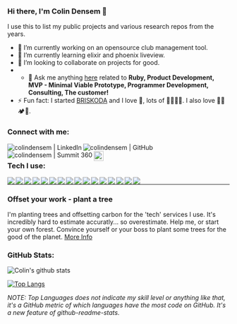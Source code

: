 ### Hi there, I'm Colin Densem 👋

<!--
**colindensem/colindensem** is a ✨ _special_ ✨ repository because its `README.md` (this file) appears on your GitHub profile. -->

I use this to list my public projects and various research repos from the years.

- 🔭 I’m currently working on an opensource club management tool.
- 🌱 I’m currently learning elixir and phoenix liveview.
- 👯 I’m looking to collaborate on projects for good.
- - 💬 Ask me anything [here](https://github.com/colindensem/colindensem/issues) related to <b>Ruby, Product Development, MVP - Minimal Viable Prototype, Programmer Development, Consulting, The customer!</b>
- ⚡ Fun fact: I started [BRISKODA](www.briskoda.net) and I love 🌲, lots of 🌲🌲🌲🌲. I also love 🧗🥾🏕️🌠.

### Connect with me:

[<img align="left" alt="colindensem | LinkedIn" src="https://img.shields.io/badge/LinkedIn-0077B5?style=for-the-badge&logo=linkedin&logoColor=white" />][linkedin]
[<img align="left" alt="colindensem | GitHub" src="https://img.shields.io/badge/GitHub-100000?style=for-the-badge&logo=github&logoColor=white" />][github]
[<img align="left" alt="colindensem | Summit 360" src="https://img.shields.io/badge/Summit360-000000?style=for-the-badge&logo=globe&logoColor=white" />][website]
[<img align="left" alt="colindensem | BRISKODA" height="22" src="https://www.briskoda.net/forums/uploads/monthly_2018_07/briskoda_logo_text.jpg.508556f421b95e65ebd034f97c2594e7.jpg" />][briskoda]
<br/>

### Tech I use:

<img align="left" src="https://img.shields.io/badge/Linux-FCC624?style=for-the-badge&logo=linux&logoColor=black"/>
<img align="left" src="https://img.shields.io/badge/iOS-000000?style=for-the-badge&logo=ios&logoColor=white"/>

<img align="left" src="https://img.shields.io/badge/JavaScript-F7DF1E?style=for-the-badge&logo=javascript&logoColor=black"/>
<img align="left" src="https://img.shields.io/badge/Yarn-2C8EBB?style=for-the-badge&logo=yarn&logoColor=white"/>
<img align="left" src="https://img.shields.io/badge/Ruby-CC342D?style=for-the-badge&logo=ruby&logoColor=white"/>
<img align="left" src="https://img.shields.io/badge/Elixir-4B275F?style=for-the-badge&logo=elixir&logoColor=white"/>
<img align="left" src="https://img.shields.io/badge/Tailwind_CSS-38B2AC?style=for-the-badge&logo=tailwind-css&logoColor=white"/>

<img align="left" src="https://img.shields.io/badge/Ruby_on_Rails-CC0000?style=for-the-badge&logo=ruby-on-rails&logoColor=white"/>
<img align="left" src="https://img.shields.io/badge/MySQL-00000F?style=for-the-badge&logo=mysql&logoColor=white"/>
<img align="left" src="https://img.shields.io/badge/PostgreSQL-316192?style=for-the-badge&logo=postgresql&logoColor=white"/>
<img align="left" src="https://img.shields.io/badge/Netlify-00C7B7?style=for-the-badge&logo=netlify&logoColor=white"/>
<img align="left" src="https://img.shields.io/badge/Heroku-430098?style=for-the-badge&logo=heroku&logoColor=white"/>

<img align="left" src="https://img.shields.io/badge/Amazon_AWS-232F3E?style=for-the-badge&logo=amazon-aws&logoColor=white"/>
<img align="left" src="https://img.shields.io/badge/Visual_Studio_Code-0078D4?style=for-the-badge&logo=visual%20studio%20code&logoColor=white"/>
<img align="left" src="https://img.shields.io/badge/Git-F05032?style=for-the-badge&logo=git&logoColor=white"/>
<img align="left" src="https://img.shields.io/badge/Postman-FF6C37?style=for-the-badge&logo=Postman&logoColor=white"/>
<hr width="100%"/>

### Offset your work - plant a tree

I'm planting trees and offsetting carbon for the 'tech' services I use. It's incredibly hard to estimate accuratly... so overestimate.
Help me, or start your own forest. Convince yourself or your boss to plant some trees for the good of the planet. [More Info][trees]

### GitHub Stats:

![Colin's github stats](https://github-stats-s360.vercel.app/api?username=colindensem&show_icons=true&theme=&count_private=true&include_all_commits=true)

[![Top Langs](https://github-stats-s360.vercel.app/api/top-langs/?username=colindensem&layout=compact&langs_count=10)](https://github.com/colindensem)

_NOTE: Top Languages does not indicate my skill level or anything like that, it's a GitHub metric of which languages have the most code on GitHub. It's a new feature of github-readme-stats._


[website]: https://www.summit360.co.uk
[briskoda]: https://www.briskoda.net/forums/profile/6-colind/
[linkedin]: https://linkedin.com/in/colindensem
[github]: https://github.com/colindensem
[trees]: https://www.briskoda.net/forums/topic/482615-offsetting-briskodas-environmental-impact-or-planting-trees-for-posts/
